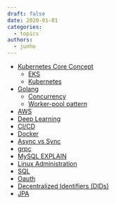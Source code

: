 ```yaml
---
draft: false
date: 2020-01-01
categories:
  - topics
authors:
  - junho
---
```


<!-- **Topics** -->

- [Kubernetes Core Concept](https://jnuho.github.io/project/2024/06/01/k8s.html)
  - [EKS](https://jnuho.github.io/articles/eks)
  - [Kubernetes](https://jnuho.github.io/articles/doc_k_in_actions)
- [Golang](https://jnuho.github.io/articles/golang)
  - [Concurrency](https://jnuho.github.io/articles/golang_concurrency)
  - [Worker-pool pattern](https://jnuho.github.io/project/2024/05/30/golang_worker_pool_pattern.html)
- [AWS](https://jnuho.github.io/articles/aws)
- [Deep Learning](https://jnuho.github.io/project/2024/05/31/deep_learning.html)
- [CI/CD](https://jnuho.github.io/articles/cicd)
- [Docker](https://jnuho.github.io/articles/docker)
- [Async vs Sync](https://jnuho.github.io/articles/async_sync)
- [grpc](https://jnuho.github.io/articles/grpc)
- [MySQL EXPLAIN](https://jnuho.github.io/articles/mysql_explain)
- [Linux Administration](https://jnuho.github.io/articles/linux_admin)
- [SQL](https://jnuho.github.io/articles/sql)
- [Oauth](https://jnuho.github.io/articles/oauth)
- [Decentralized Identifiers (DIDs)](https://jnuho.github.io/articles/did.pdf)
- [JPA](https://jnuho.github.io/articles/jpa)

<!--
**Coding Test**
- [Golang leetcode](go_leet)
- [Golang baekjoon](baekjoon)
- [파이썬.Crash Course.2E](python_crash_course)
- [파이썬.코딩 basic](python_coding_basic)
- [파이썬.코딩 test](python_coding_test)
- [파이썬.baekjun](python_baekjun)
- [자바](README_java)
-->


